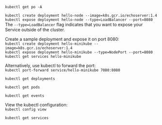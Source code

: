  
`kubectl get po -A` 


`kubectl create deployment hello-node --image=k8s.gcr.io/echoserver:1.4`   
`kubectl expose deployment hello-node --type=LoadBalancer --port=8080`  
The `--type=LoadBalancer` flag indicates that you want to expose your Service outside of the cluster.  

Create a sample deployment and expose it on port 8080:  
`kubectl create deployment hello-minikube --image=k8s.gcr.io/echoserver:1.4`  
`kubectl expose deployment hello-minikube --type=NodePort --port=8080`  
`kubectl get services hello-minikube` 

Alternatively, use kubectl to forward the port:   
`kubectl port-forward service/hello-minikube 7080:8080`  



`kubectl get deployments`    

`kubectl get pods`    
 
`kubectl get events`   

View the kubectl configuration:  
`kubectl config view`  



`kubectl get services`   
 